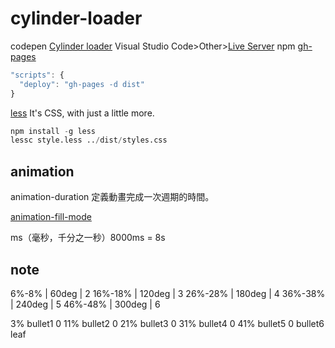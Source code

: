 # cylinder-loader

codepen [Cylinder loader](https://codepen.io/thibaudbe/pen/iAwIs)
Visual Studio Code>Other>[Live Server](https://marketplace.visualstudio.com/items?itemName=ritwickdey.LiveServer)
npm [gh-pages](https://www.npmjs.com/package/gh-pages)

```js
"scripts": {
  "deploy": "gh-pages -d dist"
}
```

[less](http://lesscss.org/) It's CSS, with just a little more.

```s
npm install -g less
lessc style.less ../dist/styles.css
```

## animation

animation-duration  定義動畫完成一次週期的時間。

[animation-fill-mode](https://developer.mozilla.org/zh-TW/docs/Web/CSS/animation-fill-mode)

ms（毫秒，千分之一秒）8000ms = 8s

## note

6%-8% | 60deg | 2
16%-18% | 120deg | 3
26%-28% | 180deg | 4
36%-38% | 240deg | 5
46%-48% | 300deg | 6

3% bullet1 0
11% bullet2 0
21% bullet3 0
31% bullet4 0
41% bullet5 0
bullet6 leaf
